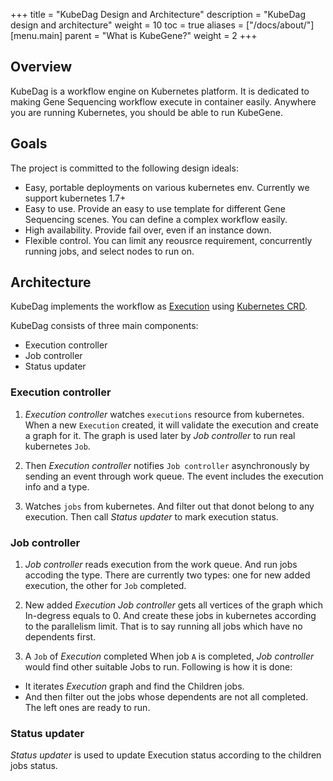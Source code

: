 +++
title = "KubeDag Design and Architecture"
description = "KubeDag design and architecture"
weight = 10
toc = true
aliases = ["/docs/about/"]
[menu.main]
  parent = "What is KubeGene?"
  weight = 2
+++

## Overview

KubeDag is a workflow engine on Kubernetes platform. It is dedicated to making Gene Sequencing workflow execute in container easily. Anywhere you are running Kubernetes, you should be able to run KubeGene.

## Goals

The project is committed to the following design ideals:
* Easy, portable deployments on various kubernetes env. Currently we support kubernetes 1.7+
* Easy to use. Provide an easy to use template for different Gene Sequencing scenes. You can define a complex workflow easily.
* High availability. Provide fail over, even if an instance down.
* Flexible control. You can limit any reousrce requirement, concurrently running jobs, and select nodes to run on.


## Architecture

KubeDag implements the workflow as [Execution](/docs/about/execution) using [Kubernetes CRD](https://kubernetes.io/docs/concepts/extend-kubernetes/api-extension/custom-resources/#customresourcedefinitions).

KubeDag consists of three main components:
* Execution controller
* Job controller
* Status updater

### Execution controller

1. *Execution controller* watches `executions` resource from kubernetes. When a new `Execution` created, it will validate the execution and create a graph for it. The graph is used later by *Job controller* to run real kubernetes `Job`.

1. Then *Execution controller* notifies `Job controller` asynchronously by sending an event through work queue. The event includes the execution info and a type.

1. Watches `jobs` from kubernetes. And filter out that donot belong to any execution. Then call *Status updater* to mark execution status.

### Job controller

1. *Job controller* reads execution from the work queue. And run jobs accoding the type. There are currently two types: one for new added execution, the other for `Job` completed.

1. New added *Execution*
*Job controller* gets all vertices of the graph which In-degress equals to 0. And create these jobs in kubernetes according to the parallelism limit. That is to say running all jobs which have no dependents first.

1. A `Job` of *Execution* completed
When job `A` is completed, *Job controller* would find other suitable Jobs to run. Following is how it is done:

* It iterates *Execution* graph and find the Children jobs.
* And then filter out the jobs whose dependents are not all completed. The left ones are ready to run.

### Status updater

*Status updater* is used to update Execution status according to the children jobs status.
